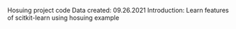 Hosuing project code 
Data created: 09.26.2021
Introduction: Learn features of scitkit-learn using hosuing example 
